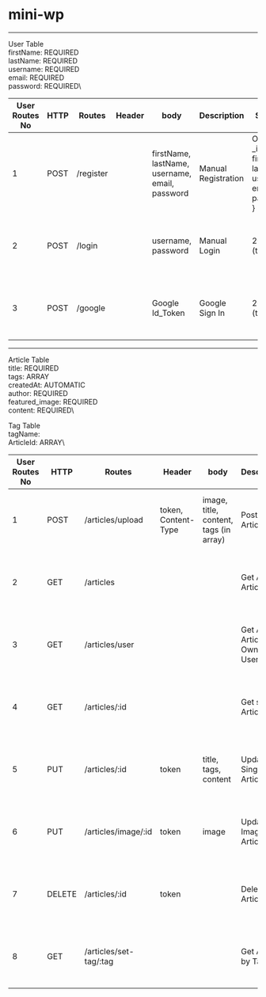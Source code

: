 # mini-wp
---
User Table\
firstName: REQUIRED\
lastName: REQUIRED\
username: REQUIRED\
email: REQUIRED\
password: REQUIRED\

User Routes No | HTTP | Routes | Header | body | Description | Success | error |
--- | --- | --- | --- | --- | --- | --- | --- |
1 | POST | /register | | firstName, lastName, username, email, password | Manual Registration | Object { _id, firstName, lastName, username, email, password } | Object { message: ... } 500 (Internal Server Error) |
2 | POST | /login | | username, password | Manual Login | 200 (token) | Object { message: ... } 500 (Internal Server Error) |
3 | POST | /google || Google Id_Token | Google Sign In | 200 (token) | Object { message: ... } 500 (Internal Server Error) |
---
Article Table\
title: REQUIRED\
tags: ARRAY\
createdAt: AUTOMATIC\
author: REQUIRED\
featured_image: REQUIRED\
content: REQUIRED\

Tag Table\
tagName: \
ArticleId: ARRAY\

User Routes No | HTTP | Routes | Header | body | Description | Success | error |
--- | --- | --- | --- | --- | --- | --- | --- |
1 | POST | /articles/upload | token, Content-Type | image, title, content, tags (in array) | Post an Article | 201 Object { _id, title, tags, createdAt, author, featured_image, content } | Object { message: ... } 500 (Internal Server Error) |
2 | GET | /articles | | | Get All Articles | 200 Object [{ _id, title, tags, createdAt, author, featured_image, content }] | Object { message: ... } 500 (Internal Server Error) |
3 | GET | /articles/user | | | Get All Articles Owned by User | 200 Object [{ _id, title, tags, createdAt, author, featured_image, content }] | Object { message: ... } 500 (Internal Server Error) |
4 | GET | /articles/:id | | | Get single Articles | 200 Object { _id, title, tags, createdAt, author, featured_image, content } | Object { message: ... } 500 (Internal Server Error) |
5 | PUT | /articles/:id | token | title, tags, content | Update Single Article | 200 Object { _id, title, tags, createdAt, author, featured_image, content } | Object { message: ... } 500 (Internal Server Error) |
6 | PUT | /articles/image/:id | token | image | Update Image Article | 200 Object { _id, title, tags, createdAt, author, featured_image, content } | Object { message: ... } 500 (Internal Server Error) |
7 | DELETE | /articles/:id | token | | Delete an Article | 200 Object { _id, title, tags, createdAt, author, featured_image, content } | Object { message: ... } 500 (Internal Server Error) |
8 | GET | /articles/set-tag/:tag | | | Get Article by Tags | 200 Object [{ _id, tagName, [ ArticleId ] }] | Object { message: ... } 500 (Internal Server Error) |

